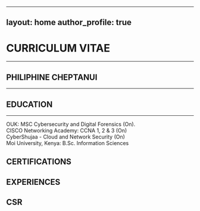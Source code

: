  ---
layout: home
author_profile: true
---
# CURRICULUM VITAE
---
## PHILIPHINE CHEPTANUI
---
## EDUCATION
---
OUK: MSC Cybersecurity and Digital Forensics (On).     
CISCO Networking Academy: CCNA 1, 2 & 3 (On)    
CyberShujaa - Cloud and Network Security (On)                         
Moi University, Kenya: B.Sc. Information Sciences
## CERTIFICATIONS

## EXPERIENCES

## CSR
